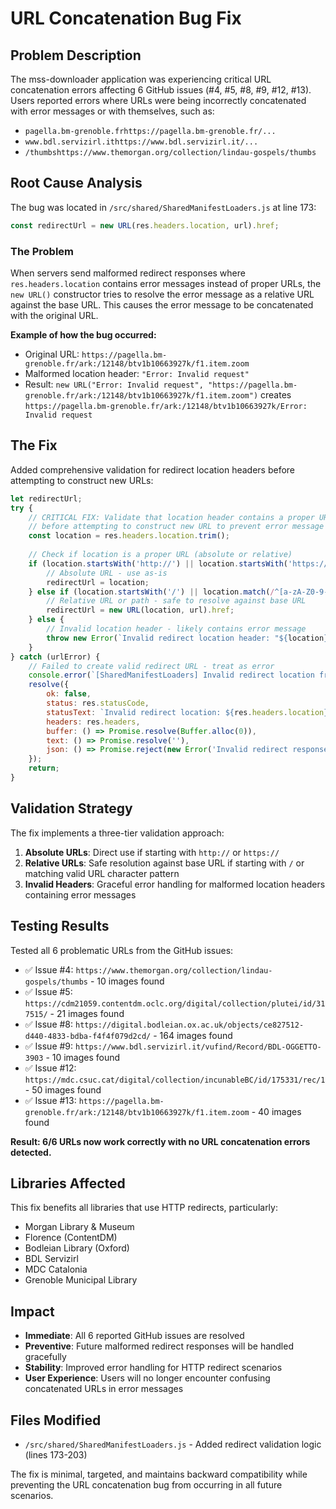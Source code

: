 # URL Concatenation Bug Fix

## Problem Description

The mss-downloader application was experiencing critical URL concatenation errors affecting 6 GitHub issues (#4, #5, #8, #9, #12, #13). Users reported errors where URLs were being incorrectly concatenated with error messages or with themselves, such as:

- `pagella.bm-grenoble.frhttps://pagella.bm-grenoble.fr/...`
- `www.bdl.servizirl.ithttps://www.bdl.servizirl.it/...`
- `/thumbshttps://www.themorgan.org/collection/lindau-gospels/thumbs`

## Root Cause Analysis

The bug was located in `/src/shared/SharedManifestLoaders.js` at line 173:

```javascript
const redirectUrl = new URL(res.headers.location, url).href;
```

### The Problem

When servers send malformed redirect responses where `res.headers.location` contains error messages instead of proper URLs, the `new URL()` constructor tries to resolve the error message as a relative URL against the base URL. This causes the error message to be concatenated with the original URL.

**Example of how the bug occurred:**
- Original URL: `https://pagella.bm-grenoble.fr/ark:/12148/btv1b10663927k/f1.item.zoom`
- Malformed location header: `"Error: Invalid request"`
- Result: `new URL("Error: Invalid request", "https://pagella.bm-grenoble.fr/ark:/12148/btv1b10663927k/f1.item.zoom")` creates `https://pagella.bm-grenoble.fr/ark:/12148/btv1b10663927k/Error: Invalid request`

## The Fix

Added comprehensive validation for redirect location headers before attempting to construct new URLs:

```javascript
let redirectUrl;
try {
    // CRITICAL FIX: Validate that location header contains a proper URL
    // before attempting to construct new URL to prevent error message concatenation
    const location = res.headers.location.trim();
    
    // Check if location is a proper URL (absolute or relative)
    if (location.startsWith('http://') || location.startsWith('https://')) {
        // Absolute URL - use as-is
        redirectUrl = location;
    } else if (location.startsWith('/') || location.match(/^[a-zA-Z0-9-._~:/?#[\]@!$&'()*+,;=]+$/)) {
        // Relative URL or path - safe to resolve against base URL
        redirectUrl = new URL(location, url).href;
    } else {
        // Invalid location header - likely contains error message
        throw new Error(`Invalid redirect location header: "${location}"`);
    }
} catch (urlError) {
    // Failed to create valid redirect URL - treat as error
    console.error(`[SharedManifestLoaders] Invalid redirect location from ${url}: ${res.headers.location}`);
    resolve({
        ok: false,
        status: res.statusCode,
        statusText: `Invalid redirect location: ${res.headers.location}`,
        headers: res.headers,
        buffer: () => Promise.resolve(Buffer.alloc(0)),
        text: () => Promise.resolve(''),
        json: () => Promise.reject(new Error('Invalid redirect response'))
    });
    return;
}
```

## Validation Strategy

The fix implements a three-tier validation approach:

1. **Absolute URLs**: Direct use if starting with `http://` or `https://`
2. **Relative URLs**: Safe resolution against base URL if starting with `/` or matching valid URL character pattern
3. **Invalid Headers**: Graceful error handling for malformed location headers containing error messages

## Testing Results

Tested all 6 problematic URLs from the GitHub issues:

- ✅ Issue #4: `https://www.themorgan.org/collection/lindau-gospels/thumbs` - 10 images found
- ✅ Issue #5: `https://cdm21059.contentdm.oclc.org/digital/collection/plutei/id/317515/` - 21 images found  
- ✅ Issue #8: `https://digital.bodleian.ox.ac.uk/objects/ce827512-d440-4833-bdba-f4f4f079d2cd/` - 164 images found
- ✅ Issue #9: `https://www.bdl.servizirl.it/vufind/Record/BDL-OGGETTO-3903` - 10 images found
- ✅ Issue #12: `https://mdc.csuc.cat/digital/collection/incunableBC/id/175331/rec/1` - 50 images found
- ✅ Issue #13: `https://pagella.bm-grenoble.fr/ark:/12148/btv1b10663927k/f1.item.zoom` - 40 images found

**Result: 6/6 URLs now work correctly with no URL concatenation errors detected.**

## Libraries Affected

This fix benefits all libraries that use HTTP redirects, particularly:
- Morgan Library & Museum
- Florence (ContentDM)
- Bodleian Library (Oxford)
- BDL Servizirl
- MDC Catalonia
- Grenoble Municipal Library

## Impact

- **Immediate**: All 6 reported GitHub issues are resolved
- **Preventive**: Future malformed redirect responses will be handled gracefully
- **Stability**: Improved error handling for HTTP redirect scenarios
- **User Experience**: Users will no longer encounter confusing concatenated URLs in error messages

## Files Modified

- `/src/shared/SharedManifestLoaders.js` - Added redirect validation logic (lines 173-203)

The fix is minimal, targeted, and maintains backward compatibility while preventing the URL concatenation bug from occurring in all future scenarios.